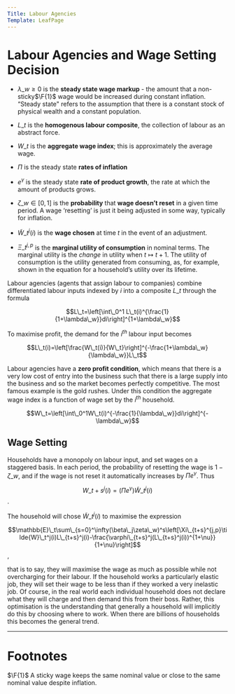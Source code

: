 ```yaml
---
Title: Labour Agencies
Template: LeafPage
---
```


# Labour Agencies and Wage Setting Decision
$\newcommand{\F}[1]{^{[\text{F}#1]}}$$\newcommand{\C}[2]{^{[#1\text{, p.#2}]}}$$\newcommand{\c}[1]{^{[#1]}}$$\newcommand{\Ci}[2]{^{[#1\text{, #2}]}}$
-   $\lambda\_w\geq0$ is the **steady state wage markup** - the
    amount that a non-sticky$\F{1}$ wage would be increased during
    constant inflation. “Steady state" refers to the assumption that
    there is a constant stock of physical wealth and a constant
    population.

-   $L\_t$ is the **homogenous labour composite**, the collection of
    labour as an abstract force.

-   $W\_t$ is the **aggregate wage index**; this is approximately the
    average wage.

-   $\Pi$ is the steady state **rates of inflation**

-   $e^\gamma$ is the steady state **rate of product growth**, the
    rate at which the amount of products grows.

-   $\zeta\_w\in[0,1]$ is the **probability** that **wage doesn’t
    reset** in a given time period. A wage ‘resetting’ is just it
    being adjusted in some way, typically for inflation.

-   $\tilde{W}\_t^j(i)$ is the **wage chosen** at time $t$ in the
    event of an adjustment.

-   $\Xi\_t^{j,p}$ is the **marginal utility of consumption** in
    nominal terms. The marginal utility is the *change* in utility
    when $t\mapsto t+1$. The utility of consumption is the utility
    generated from consuming, as, for example, shown in the equation for
    a household’s utility over its lifetime.

Labour agencies (agents that assign labour to companies) combine
differentiated labour inputs indexed by $i$ into a composite $L\_t$
through the formula

$$L\_t=\left[\int\_0^1 L\_t(i)^{\frac{1}{1+\lambda\_w}}di\right]^{1+\lambda\_w}$$

To maximise profit, the demand for the $i^{th}$ labour input becomes

$$L\_t(i)=\left[\frac{W\_t(i)}{W\_t}\right]^{-\frac{1+\lambda\_w}{\lambda\_w}}L\_t$$

Labour agencies have a **zero profit condition**, which means that
there is a very low cost of entry into the business such that there is a
large supply into the business and so the market becomes perfectly
competitive. The most famous example is the gold rushes. Under this
condition the aggregate wage index is a function of wage set by the
$i^{th}$ household.

$$W\_t=\left[\int\_0^1W\_t(i)^{-\frac{1}{\lambda\_w}}di\right]^{-\lambda\_w}$$

## Wage Setting

Households have a monopoly on labour input, and set wages on a staggered
basis. In each period, the probability of resetting the wage is
$1-\zeta\_w$, and if the wage is not reset it automatically increases by
$\Pi e^\gamma$. Thus

$$W\_{t+s}^j(i)=(\Pi e^\gamma)\tilde{W}\_t^j(i)$$.

The household will chose $\tilde{W}\_t^j(i)$ to maximise the expression

$$\mathbb{E}\_t\sum\_{s=0}^\infty(\beta\_j\zeta\_w)^s\left[\Xi\_{t+s}^{j,p}\tilde{W}\_t^j(i)L\_{t+s}^j(i)-\frac{\varphi\_{t+s}^j(L\_{t+s}^j(i))^{1+\nu}}{1+\nu}\right]$$,

that is to say, they will maximise the wage as much as possible while
not overcharging for their labour. If the household works a particularly
elastic job, they will set their wage to be less than if they worked a
very inelastic job. Of course, in the real world each individual
household does not declare what they will charge and then demand this
from their boss. Rather, this optimisation is the understanding that
generally a household will implicitly do this by choosing where to work.
When there are billions of households this becomes the general trend.

---

# Footnotes

$\F{1}$ A sticky wage keeps the same nominal value or close to the same nominal value despite inflation.
